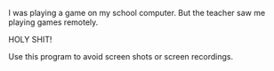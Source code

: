 I was playing a game on my school computer.
But the teacher saw me playing games remotely.


HOLY SHIT!


Use this program to avoid screen shots or screen recordings.
